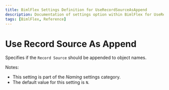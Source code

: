 ```yaml
---
title: BimlFlex Settings Definition for UseRecordSourceAsAppend
description: Documentation of settings option within BimlFlex for UseRecordSourceAsAppend
tags: [BimlFlex, Reference]
---
```


# Use Record Source As Append

Specifies if the `Record Source` should be appended to object names.

Notes:

* This setting is part of the *Naming* settings category.
* The default value for this setting is `N`.
